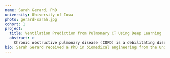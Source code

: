 ```yaml
---
name: Sarah Gerard, PhD
university: University of Iowa
photo: gerard-sarah.jpg
cohort: 1
project:
  title: Ventilation Prediction from Pulmonary CT Using Deep Learning
  abstract: >
    Chronic obstructive pulmonary disease (COPD) is a debilitating disease that dramatically reduces quality of life and burdens the healthcare system. Early diagnosis is crucial for preventing disease progression. Computed tomography produces high-resolution images of the lungs and has demonstrated superior sensitivity and specificity to early disease by revealing subtype-specific structural alterations. In this work we will employ novel artificial intelligence techniques, which thrive on big datasets like COPDGene, to discover image-based phenotypes of COPD. Extensive use of BDC in this project will produce user expertise of the system, and in return this will facilitate constructive feedback for improvement.
bio: Sarah Gerard received a PhD in biomedical engineering from the University of Iowa and is currently a postdoctoral fellow in the Advanced Pulmonary Physiomic Imaging Laboratory at the University of Iowa. Her primary research focus is developing novel artificial intelligence tools for analysis of computed tomography images to characterize structural and functional phenotypes of chronic obstructive pulmonary disease. Gerard is an avid runner, bicyclist, and hiker with her dogs Betty and Wilma.
---
```

